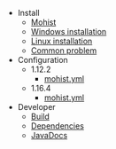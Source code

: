 - Install
  - [Mohist]()
  - [Windows installation](install/windows.md)
  - [Linux installation](intall/linux.md)
  - [Common problem](install/problem.md)
- Configuration
  - 1.12.2
    - [mohist.yml](config/mohist-yml-1.12.2.md)
  - 1.16.4
    - [mohist.yml]()
- Developer
  - [Build](developer/build.md)
  - [Dependencies](developer/dependencies.md)
  - [JavaDocs](developer/javadocs.md)
